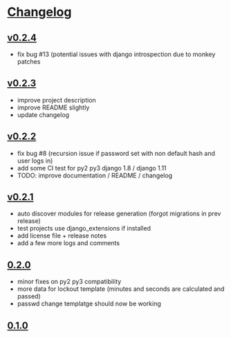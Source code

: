 # [Changelog](https://github.com/mhcomm/django-pwdtk/releases)

## [v0.2.4](https://github.com/mhcomm/django-pwdtk/compare/0.2.3...v0.2.4)
* fix bug #13 (potential issues with django introspection due to monkey patches
## [v0.2.3](https://github.com/mhcomm/django-pwdtk/compare/0.2.2...v0.2.3)
* improve project description
* improve README slightly
* update changelog
## [v0.2.2](https://github.com/mhcomm/django-pwdtk/compare/0.2.1...v0.2.2)
* fix bug #8 (recursion issue if password set with non default hash and user logs in)
* add some CI test for py2 py3 django 1.8 / django 1.11
* TODO: improve documentation / README / changelog
## [v0.2.1](https://github.com/mhcomm/django-pwdtk/compare/0.2.0...v0.2.1)
* auto discover modules for release generation (forgot migrations in prev release)
* test projects use django_extensions if installed
* add license file + release notes
* add a few more logs and comments

## [0.2.0](https://github.com/mhcomm/django-pwdtk/compare/0.1.0...0.2.0)
* minor fixes on py2 py3 compatibility
* more data for lockout template (minutes and seconds are calculated and passed)
* passwd change templatge should now be working

## [0.1.0](https://github.com/mhcomm/django-pwdtk/compare/9a16261b1abb56df9fd28a251358196fca438219...0.2.0)
